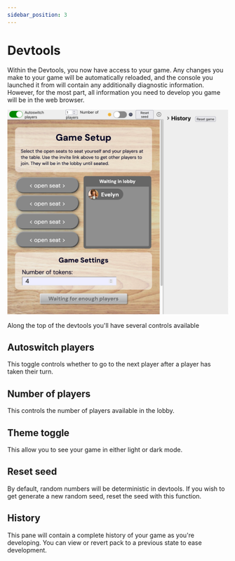 ```yaml
---
sidebar_position: 3
---
```


# Devtools

Within the Devtools, you now have access to your game. Any changes you make to your game will be automatically reloaded, and the console you launched it from will contain any additionally diagnostic information. However, for the most part, all information you need to develop you game will be in the web browser.

![Devtools](/img/devtools.png)

Along the top of the devtools you'll have several controls available

## Autoswitch players

This toggle controls whether to go to the next player after a player has taken their turn.

## Number of players

This controls the number of players available in the lobby.

## Theme toggle

This allow you to see your game in either light or dark mode.

## Reset seed

By default, random numbers will be deterministic in devtools. If you wish to get generate a new random seed, reset the seed with this function.

## History

This pane will contain a complete history of your game as you're developing. You can view or revert pack to a previous state to ease development.
